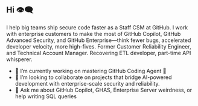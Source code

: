 ## Hi 👁️‍🗨️

I help big teams ship secure code faster as a Staff CSM at GitHub. I work with enterprise customers to make the most of GitHub Copilot, GitHub Advanced Security, and GitHub Enterprise—think fewer bugs, accelerated developer velocity, more high-fives. Former Customer Reliability Engineer, and Technical Account Manager. Recovering ETL developer, part-time API whisperer.

- 🔭 I’m currently working on mastering GitHub Coding Agent 🚀 
- 👯 I’m looking to collaborate on projects that bridge AI-powered development with enterprise-scale security and reliability.
- 💬 Ask me about GitHub Copilot, GHAS, Enterprise Server weirdness, or help writing SQL queries


